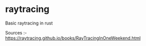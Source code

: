 # raytracing

Basic raytracing in rust

Sources :-
https://raytracing.github.io/books/RayTracingInOneWeekend.html
